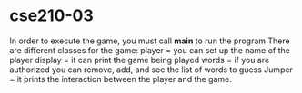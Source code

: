 # cse210-03

In order to execute the game, you must call **main** to run the program
There are different classes for the game:
player = you can set up the name of the player
display = it can print the game being played
words = if you are authorized you can remove, add, and see the list of words to guess
Jumper = it prints the interaction between the player and the game.
